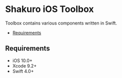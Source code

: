 # Shakuro iOS Toolbox

Toolbox contains various components written in Swift.

- [Requirements](#requirements)

## Requirements

- iOS 10.0+
- Xcode 9.2+
- Swift 4.0+
